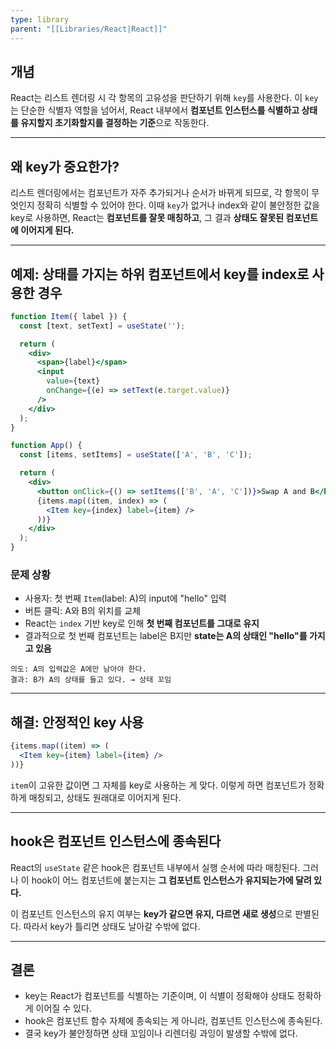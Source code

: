 ```yaml
---
type: library
parent: "[[Libraries/React|React]]"
---
```

## 개념

React는 리스트 렌더링 시 각 항목의 고유성을 판단하기 위해 `key`를 사용한다. 이 `key`는 단순한 식별자 역할을 넘어서, React 내부에서 **컴포넌트 인스턴스를 식별하고 상태를 유지할지 초기화할지를 결정하는 기준**으로 작동한다.

---

## 왜 key가 중요한가?

리스트 렌더링에서는 컴포넌트가 자주 추가되거나 순서가 바뀌게 되므로, 각 항목이 무엇인지 정확히 식별할 수 있어야 한다. 이때 `key`가 없거나 index와 같이 불안정한 값을 key로 사용하면, React는 **컴포넌트를 잘못 매칭하고**, 그 결과 **상태도 잘못된 컴포넌트에 이어지게 된다.**

---

## 예제: 상태를 가지는 하위 컴포넌트에서 key를 index로 사용한 경우

```jsx
function Item({ label }) {
  const [text, setText] = useState('');

  return (
    <div>
      <span>{label}</span>
      <input
        value={text}
        onChange={(e) => setText(e.target.value)}
      />
    </div>
  );
}

function App() {
  const [items, setItems] = useState(['A', 'B', 'C']);

  return (
    <div>
      <button onClick={() => setItems(['B', 'A', 'C'])}>Swap A and B</button>
      {items.map((item, index) => (
        <Item key={index} label={item} />
      ))}
    </div>
  );
}

```

### 문제 상황

- 사용자: 첫 번째 `Item`(label: A)의 input에 "hello" 입력
- 버튼 클릭: A와 B의 위치를 교체
- React는 `index` 기반 key로 인해 **첫 번째 컴포넌트를 그대로 유지**
- 결과적으로 첫 번째 컴포넌트는 label은 B지만 **state는 A의 상태인 "hello"를 가지고 있음**

```
의도: A의 입력값은 A에만 남아야 한다.
결과: B가 A의 상태를 들고 있다. → 상태 꼬임

```

---

## 해결: 안정적인 key 사용

```jsx
{items.map((item) => (
  <Item key={item} label={item} />
))}

```

`item`이 고유한 값이면 그 자체를 key로 사용하는 게 맞다. 이렇게 하면 컴포넌트가 정확하게 매칭되고, 상태도 원래대로 이어지게 된다.

---

## hook은 컴포넌트 인스턴스에 종속된다

React의 `useState` 같은 hook은 컴포넌트 내부에서 실행 순서에 따라 매칭된다. 그러나 이 hook이 어느 컴포넌트에 붙는지는 **그 컴포넌트 인스턴스가 유지되는가에 달려 있다.**

이 컴포넌트 인스턴스의 유지 여부는 **key가 같으면 유지, 다르면 새로 생성**으로 판별된다. 따라서 key가 틀리면 상태도 날아갈 수밖에 없다.

---

## 결론

- key는 React가 컴포넌트를 식별하는 기준이며, 이 식별이 정확해야 상태도 정확하게 이어질 수 있다.
- hook은 컴포넌트 함수 자체에 종속되는 게 아니라, 컴포넌트 인스턴스에 종속된다.
- 결국 key가 불안정하면 상태 꼬임이나 리렌더링 과잉이 발생할 수밖에 없다.